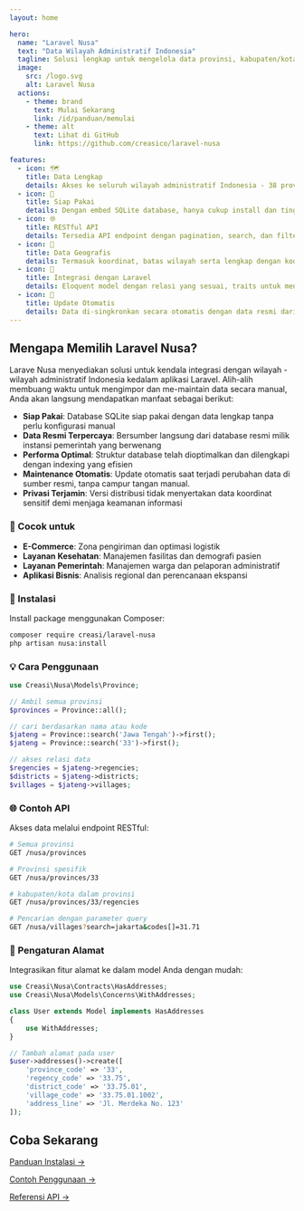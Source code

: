 ```yaml
---
layout: home

hero:
  name: "Laravel Nusa"
  text: "Data Wilayah Administratif Indonesia"
  tagline: Solusi lengkap untuk mengelola data provinsi, kabupaten/kota, kecamatan, dan kelurahan/desa di aplikasi Laravel Anda
  image:
    src: /logo.svg
    alt: Laravel Nusa
  actions:
    - theme: brand
      text: Mulai Sekarang
      link: /id/panduan/memulai
    - theme: alt
      text: Lihat di GitHub
      link: https://github.com/creasico/laravel-nusa

features:
  - icon: 🗺️
    title: Data Lengkap
    details: Akses ke seluruh wilayah administratif Indonesia - 38 provinsi, 514 kabupaten/kota, 7.285 kecamatan, dan 83.762 kelurahan/desa
  - icon: 🚀
    title: Siap Pakai
    details: Dengan embed SQLite database, hanya cukup install dan tinggal pakai
  - icon: 🌐
    title: RESTful API
    details: Tersedia API endpoint dengan pagination, search, dan filter untuk semua wilayah
  - icon: 📍
    title: Data Geografis
    details: Termasuk koordinat, batas wilayah serta lengkap dengan kode pos
  - icon: 🔧
    title: Integrasi dengan Laravel
    details: Eloquent model dengan relasi yang sesuai, traits untuk mengatur alamat dan fitur Laravel-native
  - icon: 🔄
    title: Update Otomatis
    details: Data di-singkronkan secara otomatis dengan data resmi dari Pemerintah
---
```


## Mengapa Memilih Laravel Nusa?

Larave Nusa menyediakan solusi untuk kendala integrasi dengan wilayah - wilayah administratif Indonesia kedalam aplikasi Laravel. Alih-alih membuang waktu untuk mengimpor dan me-maintain data secara manual, Anda akan langsung mendapatkan manfaat sebagai berikut:

- **Siap Pakai**: Database SQLite siap pakai dengan data lengkap tanpa perlu konfigurasi manual
- **Data Resmi Terpercaya**: Bersumber langsung dari database resmi milik instansi pemerintah yang berwenang
- **Performa Optimal**: Struktur database telah dioptimalkan dan dilengkapi dengan indexing yang efisien
- **Maintenance Otomatis**: Update otomatis saat terjadi perubahan data di sumber resmi, tanpa campur tangan manual.
- **Privasi Terjamin**: Versi distribusi tidak menyertakan data koordinat sensitif demi menjaga keamanan informasi


### 🏢 Cocok untuk

- **E-Commerce**: Zona pengiriman dan optimasi logistik
- **Layanan Kesehatan**: Manajemen fasilitas dan demografi pasien
- **Layanan Pemerintah**: Manajemen warga dan pelaporan administratif
- **Aplikasi Bisnis**: Analisis regional dan perencanaan ekspansi

### 🚀 Instalasi
Install package menggunakan Composer:
```bash
composer require creasi/laravel-nusa
php artisan nusa:install
```

### 💡 Cara Penggunaan

```php
use Creasi\Nusa\Models\Province;

// Ambil semua provinsi
$provinces = Province::all();

// cari berdasarkan nama atau kode
$jateng = Province::search('Jawa Tengah')->first();
$jateng = Province::search('33')->first();

// akses relasi data
$regencies = $jateng->regencies;
$districts = $jateng->districts;
$villages = $jateng->villages;
```

### 🌐 Contoh API

Akses data melalui endpoint RESTful:

```bash
# Semua provinsi
GET /nusa/provinces

# Provinsi spesifik
GET /nusa/provinces/33

# kabupaten/kota dalam provinsi
GET /nusa/provinces/33/regencies

# Pencarian dengan parameter query
GET /nusa/villages?search=jakarta&codes[]=31.71
```

### 📍 Pengaturan Alamat

Integrasikan fitur alamat ke dalam model Anda dengan mudah:

```php
use Creasi\Nusa\Contracts\HasAddresses;
use Creasi\Nusa\Models\Concerns\WithAddresses;

class User extends Model implements HasAddresses
{
    use WithAddresses;
}

// Tambah alamat pada user
$user->addresses()->create([
    'province_code' => '33',
    'regency_code' => '33.75',
    'district_code' => '33.75.01',
    'village_code' => '33.75.01.1002',
    'address_line' => 'Jl. Merdeka No. 123'
]);
```

## Coba Sekarang

<div class="vp-doc">

[Panduan Instalasi →](/id/guide/installation)

[Contoh Penggunaan →](/id/examples/basic-usage)

[Referensi API →](/id/api/overview)

</div>
